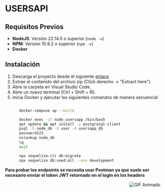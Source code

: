 # USERSAPI

## Requisitos Previos

- **NodeJS**: Versión 22.14.0 o superior (`node -v`)
- **NPM**: Versión 10.9.2 o superior (`npm -v`)
- **Docker**

## Instalación

1. Descarga el proyecto desde el siguiente [enlace]()
2. Extrae el contenido del archivo zip (Click derecho -> "Extract here").
3. Abre la carpeta en Visual Studio Code.
4. Abre un nuevo terminal (Ctrl + Shift + Ñ).
5. Inicia Docker y ejecutar los siguientes comandos de manera secuencial
   ```sh

      docker-compose up -–build

      docker exec -it node_usersapp /bin/bash
      apt update && apt install -y postgresql-client
      psql -h node_db -U user -d usersapp_db
      password123
      nslookup node_db
      \q
      exit

      npx sequelize-cli db:migrate
      npx sequelize db:seed:all --env development

   ```

**Para probar los endpoints se necesita usar Postman ya que suele ser necesario enviar el token JWT retornado en el login en los headers**

<p align="right">
  <img src="https://media.giphy.com/media/SvFocn0wNMx0iv2rYz/giphy.gif" alt="GIF Animado">
</p>
